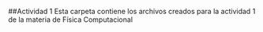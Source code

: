 ##Actividad 1
Esta carpeta contiene los archivos creados para la actividad 1 de la materia de Física Computacional
